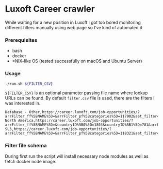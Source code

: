 # Luxoft Career crawler

While waiting for a new position in Luxoft I got too bored monitoring different filters manually using web page so I've kind of automated it

### Prerequisites

- bash
- docker
- \*NIX-like OS (tested successfully on macOS and Ubuntu Server)

### Usage

```sh
./run.sh ${FILTER_CSV}
```

`${FILTER_CSV}` is an optional parameter passing file name where lookup URLs can be found. By default `filter.csv` file is used, there are the filters I was interested in.

```CSV
Database - Other,https://career.luxoft.com/job-opportunities/?arrFilter_ff%5BNAME%5D=&arrFilter_pf%5Bcategories%5D=117902&set_filter=Y,2
North America,https://career.luxoft.com/job-opportunities/?arrFilter_ff%5BNAME%5D=&countryID%5B0%5D=1803&countryID%5B1%5D=781&arrFilter_pf%5Bcategories%5D=&set_filter=Y,3
SL3,https://career.luxoft.com/job-opportunities/?arrFilter_ff%5BNAME%5D=&arrFilter_pf%5Bcategories%5D=118321&set_filter=Y,2
```

### Filter file schema

During first run the script will install necessary node modules as well as fetch docker node image.

